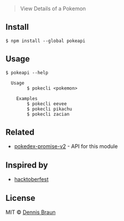 > View Details of a Pokemon


## Install

```
$ npm install --global pokeapi
```


## Usage

```
$ pokeapi --help

  Usage
	  	$ pokecli <pokemon>

	Examples
        $ pokecli eevee
        $ pokecli pikachu
        $ pokecli zacian
```


## Related

- [pokedex-promise-v2](https://github.com/PokeAPI/pokedex-promise-v2) - API for this module

## Inspired by
- [hacktoberfest](https://github.com/ziyaddin/hacktoberfest)

## License

MIT © [Dennis Braun](https://github.com/l0min)
